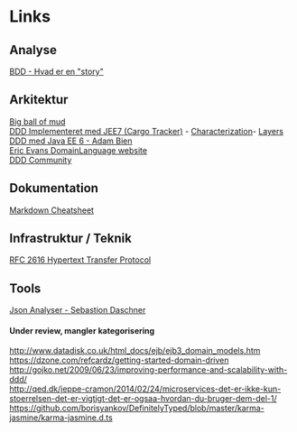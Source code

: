 # Links

## Analyse
[BDD - Hvad er en "story"](http://dannorth.net/whats-in-a-story/)

## Arkitektur
[Big ball of mud](http://www.laputan.org/mud/mud.html)  
[DDD Implementeret med JEE7 (Cargo Tracker)](https://cargotracker.java.net) -
  [Characterization](https://java.net/projects/cargotracker/pages/Characterization)-
  [Layers](https://java.net/projects/cargotracker/pages/Layers)  
[DDD med Java EE 6 - Adam Bien](http://www.javaworld.com/article/2078042/java-app-dev/domain-driven-design-with-java-ee-6.html)  
[Eric Evans DomainLanguage website](https://domainlanguage.com)  
[DDD Community](http://dddcommunity.org)

## Dokumentation
[Markdown Cheatsheet](https://github.com/adam-p/markdown-here/wiki/Markdown-Cheatsheet#links)

## Infrastruktur / Teknik
[RFC 2616 Hypertext Transfer Protocol](http://www.w3.org/Protocols/rfc2616/rfc2616.html)

## Tools
[Json Analyser - Sebastion Daschner](https://blog.sebastian-daschner.com/entries/jaxrs_analyzer_explained_video)

#### Under review, mangler kategorisering
http://www.datadisk.co.uk/html_docs/ejb/ejb3_domain_models.htm  
https://dzone.com/refcardz/getting-started-domain-driven  
http://gojko.net/2009/06/23/improving-performance-and-scalability-with-ddd/  
http://qed.dk/jeppe-cramon/2014/02/24/microservices-det-er-ikke-kun-stoerrelsen-det-er-vigtigt-det-er-ogsaa-hvordan-du-bruger-dem-del-1/  
https://github.com/borisyankov/DefinitelyTyped/blob/master/karma-jasmine/karma-jasmine.d.ts
